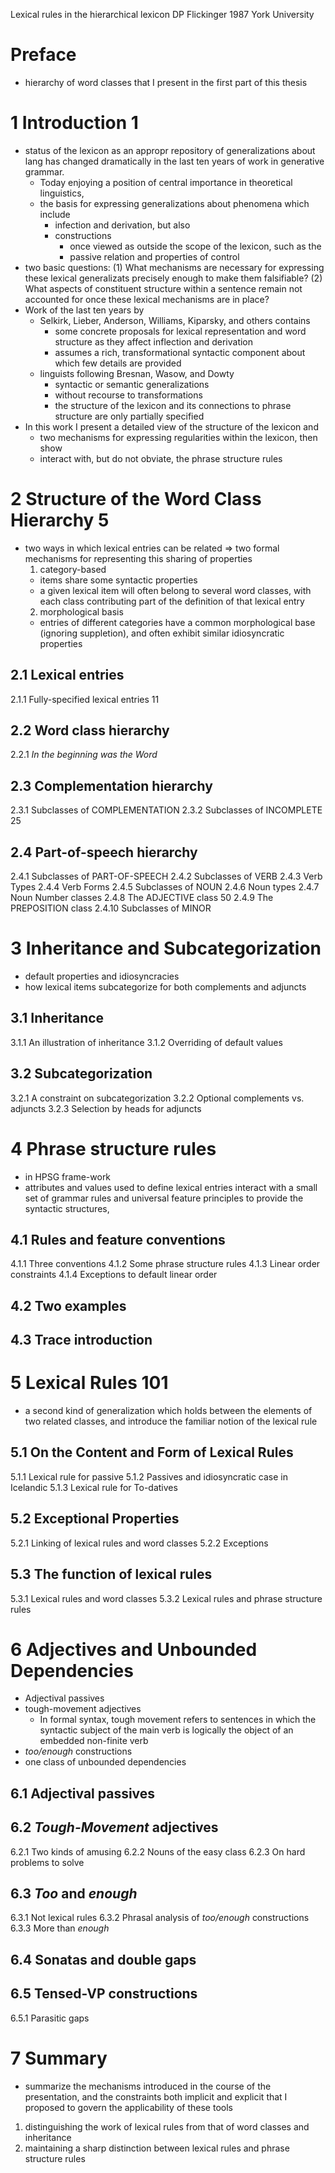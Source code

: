 Lexical rules in the hierarchical lexicon
DP Flickinger 
1987 York University

# Preface

* hierarchy of word classes that I present in the first part of this thesis

# 1 Introduction 1

* status of the lexicon as an appropr repository of generalizations about lang
  has changed dramatically in the last ten years of work in generative grammar.
  * Today enjoying a position of central importance in theoretical linguistics,
  * the basis for expressing generalizations about phenomena which include
    * infection and derivation, but also
    * constructions
      * once viewed as outside the scope of the lexicon, such as the
      * passive relation and properties of control
* two basic questions:
  (1) What mechanisms are necessary for expressing these lexical generalizats
  precisely enough to make them falsifiable?
  (2) What aspects of constituent structure within a sentence remain not
  accounted for once these lexical mechanisms are in place?
* Work of the last ten years by
  * Selkirk, Lieber, Anderson, Williams, Kiparsky, and others contains
    * some concrete proposals for lexical representation and word structure as
      they affect inflection and derivation
    * assumes a rich, transformational syntactic component
      about which few details are provided
  * linguists following Bresnan, Wasow, and Dowty
    * syntactic or semantic generalizations
    * without recourse to transformations
    * the structure of the lexicon and its connections to phrase structure are
      only partially specified
* In this work I present a detailed view of the structure of the lexicon and
  * two mechanisms for expressing regularities within the lexicon, then show
  * interact with, but do not obviate, the phrase structure rules

# 2 Structure of the Word Class Hierarchy 5

* two ways in which lexical entries can be related
  => two formal mechanisms for representing this sharing of properties
  1. category-based
    * items share some syntactic properties
    * a given lexical item will often belong to several word classes, with each
      class contributing part of the definition of that lexical entry
  2. morphological basis
    * entries of different categories have a common morphological base
      (ignoring suppletion), and often exhibit similar idiosyncratic
      properties

## 2.1 Lexical entries

2.1.1 Fully-specified lexical entries 11

## 2.2 Word class hierarchy

2.2.1 _In the beginning was the Word_

## 2.3 Complementation hierarchy

2.3.1 Subclasses of COMPLEMENTATION
2.3.2 Subclasses of INCOMPLETE 25

## 2.4 Part-of-speech hierarchy

2.4.1 Subclasses of PART-OF-SPEECH
2.4.2 Subclasses of VERB
2.4.3 Verb Types
2.4.4 Verb Forms
2.4.5 Subclasses of NOUN
2.4.6 Noun types
2.4.7 Noun Number classes
2.4.8 The ADJECTIVE class 50
2.4.9 The PREPOSITION class
2.4.10 Subclasses of MINOR

# 3 Inheritance and Subcategorization

* default properties and idiosyncracies
* how lexical items subcategorize for both complements and adjuncts

## 3.1 Inheritance

3.1.1 An illustration of inheritance
3.1.2 Overriding of default values

## 3.2 Subcategorization

3.2.1 A constraint on subcategorization
3.2.2 Optional complements vs. adjuncts
3.2.3 Selection by heads for adjuncts

# 4 Phrase structure rules

* in HPSG frame-work
* attributes and values used to define lexical entries interact with
  a small set of grammar rules and universal feature principles
  to provide the syntactic structures,

## 4.1 Rules and feature conventions

4.1.1 Three conventions
4.1.2 Some phrase structure rules
4.1.3 Linear order constraints
4.1.4 Exceptions to default linear order

## 4.2 Two examples

## 4.3 Trace introduction

# 5 Lexical Rules 101

* a second kind of generalization which holds between the elements of two
  related classes, and introduce the familiar notion of the lexical rule

## 5.1 On the Content and Form of Lexical Rules

5.1.1 Lexical rule for passive
5.1.2 Passives and idiosyncratic case in Icelandic
5.1.3 Lexical rule for To-datives

## 5.2 Exceptional Properties

5.2.1 Linking of lexical rules and word classes
5.2.2 Exceptions

## 5.3 The function of lexical rules

5.3.1 Lexical rules and word classes
5.3.2 Lexical rules and phrase structure rules

# 6 Adjectives and Unbounded Dependencies

* Adjectival passives
* tough-movement adjectives
  * In formal syntax, tough movement refers to sentences in which
    the syntactic subject of the main verb is
    logically the object of an embedded non-finite verb
* _too/enough_ constructions
* one class of unbounded dependencies

## 6.1 Adjectival passives

## 6.2 _Tough-Movement_ adjectives

6.2.1 Two kinds of amusing
6.2.2 Nouns of the easy class
6.2.3 On hard problems to solve

## 6.3 _Too_ and _enough_

6.3.1 Not lexical rules
6.3.2 Phrasal analysis of _too/enough_ constructions
6.3.3 More than _enough_

## 6.4 Sonatas and double gaps

## 6.5 Tensed-VP constructions

6.5.1 Parasitic gaps

# 7 Summary

* summarize the mechanisms introduced in the course of the presentation, and
  the constraints both implicit and explicit that I proposed
  to govern the applicability of these tools
1. distinguishing the work of lexical rules
  from that of word classes and inheritance
2. maintaining a sharp distinction
  between lexical rules and phrase structure rules
